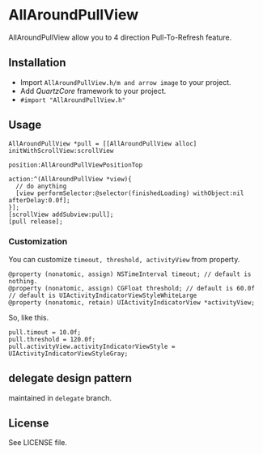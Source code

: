 # AllAroundPullView
AllAroundPullView allow you to 4 direction Pull-To-Refresh feature.

## Installation
* Import `AllAroundPullView.h/m and arrow image` to your project.
* Add *QuartzCore* framework to your project.
* `#import "AllAroundPullView.h"`

## Usage

    AllAroundPullView *pull = [[AllAroundPullView alloc] initWithScrollView:scrollView
                                                                   position:AllAroundPullViewPositionTop
                                                                     action:^(AllAroundPullView *view){
      // do anything
      [view performSelector:@selector(finishedLoading) withObject:nil afterDelay:0.0f];
    }];
    [scrollView addSubview:pull];
    [pull release];

### Customization
You can customize `timeout, threshold, activityView` from property.

    @property (nonatomic, assign) NSTimeInterval timeout; // default is nothing.
    @property (nonatomic, assign) CGFloat threshold; // default is 60.0f
    // default is UIActivityIndicatorViewStyleWhiteLarge
    @property (nonatomic, retain) UIActivityIndicatorView *activityView; 

So, like this.

    pull.timout = 10.0f;
    pull.threshold = 120.0f;
    pull.activityView.activityIndicatorViewStyle = UIActivityIndicatorViewStyleGray;

## delegate design pattern
maintained in `delegate` branch.

## License
See LICENSE file.
